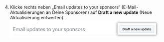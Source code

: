 4. Klicke rechts neben „Email updates to your sponsors“ (E-Mail-Aktualisierungen an Deine Sponsoren) auf **Draft a new update** (Neue Aktualisierung entwerfen). ![Schaltfläche „New update“ (Neue Aktualisierung)](/assets/images/help/sponsors/new-update-button.png)
